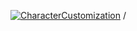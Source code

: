 <a href="https://www.youtube.com/watch?v=OgcJygRiM_0"><img src="https://onlineconvertfree.com/convert/gif/" alt="CharacterCustomization" border="0"></a>
/
